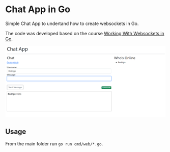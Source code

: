 # Chat App in Go

Simple Chat App to undertand how to create websockets in Go. 

The code was developed based on the course [Working With Websockets in Go](https://www.udemy.com/course/working-with-websockets-in-go/).

<p align="center">
  <img  src="./app.png">
</p>

## Usage

From the main folder run `go run cmd/web/*.go`.

